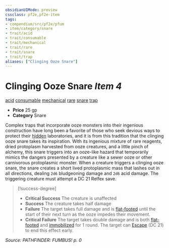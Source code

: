 ```yaml
---
obsidianUIMode: preview
cssclass: pf2e,pf2e-item
tags:
- compendium/src/pf2e/pfum
- item/category/snare
- trait/acid
- trait/consumable
- trait/mechanical
- trait/rare
- trait/snare
- trait/trap
aliases: ["Clinging Ooze Snare"]
---
```

# Clinging Ooze Snare *Item 4*  
[acid](../../../Rules/traits/acid.md)  [consumable](../../../Rules/traits/consumable.md)  [mechanical](../../../Rules/traits/mechanical.md)  [rare](../../../Rules/traits/rare.md)  [snare](../../../Rules/traits/snare.md)  [trap](../../../Rules/traits/trap.md)  

- **Price** 25 gp
- **Category** Snare

Complex traps that incorporate ooze monsters into their ingenious construction have long been a favorite of those who seek devious ways to protect their [hidden](../../../Rules/conditions.md#Hidden) laboratories, and it is from this tradition that the clinging ooze snare takes its inspiration. With its ingenious mixture of rare reagents, dried protoplasm harvested from ooze creatures, and a little pinch of alchemy, this snare triggers into an ooze-like hazard that temporarily mimics the dangers presented by a creature like a sewer ooze or other carnivorous protoplasmic monster. When a creature triggers a clinging ooze snare, the snare creates a short lived protoplasmic mass that lashes out in all directions, dealing `2d6` bludgeoning damage and `2d6` acid damage. The triggering creature must attempt a DC 21 Relfex save.

> [!success-degree] 
> - **Critical Success** The creature is unaffected
> - **Success** The creature takes half damage
> - **Failure** The target takes full damage and is [flat-footed](../../../Rules/conditions.md#Flat-footed) until the start of their next turn as the ooze impedes their movement.
> - **Critical Failure** The target takes double damage and is both [flat-footed](../../../Rules/conditions.md#Flat-footed) and [immobilized](../../../Rules/conditions.md#Immobilized) for 1 round. The target can [Escape](../../../Rules/actions/escape.md) (DC 21) to end this effect early.

*Source: PATHFINDER: FUMBUS! p. 0*